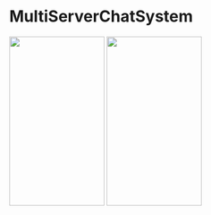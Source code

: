 # MultiServerChatSystem

<img src="https://github.com/thakkarj/SafeDrive/blob/master/home.png" width="170" height="302">
<img src="https://github.com/thakkarj/SafeDrive/blob/master/chat.png" width="170" height="302">
